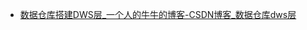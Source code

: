 - [数据仓库搭建DWS层_一个人的牛牛的博客-CSDN博客_数据仓库dws层](https://blog.csdn.net/qq_55906442/article/details/124994696)